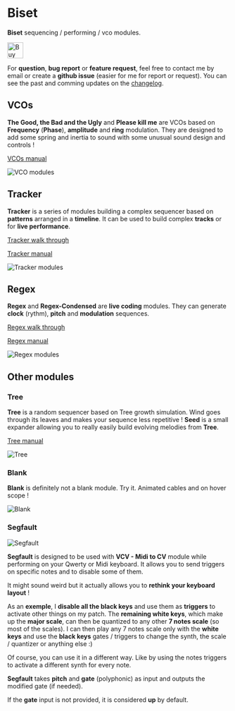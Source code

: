
# Biset

**Biset** sequencing / performing / vco modules.

<a href='https://ko-fi.com/N4N0TVI8X' target='_blank'><img height='36' style='border:0px;height:36px;' src='https://storage.ko-fi.com/cdn/kofi2.png?v=3' border='0' alt='Buy Me a Coffee at ko-fi.com' /></a>

For **question**, **bug report** or **feature request**, feel free to contact me
by email or create a **github issue** (easier for me for report or request).
You can see the past and comming updates on the [changelog](./CHANGELOG.md).

## VCOs

**The Good, the Bad and the Ugly** and **Please kill me** are VCOs based on
**Frequency** (**Phase**), **amplitude** and **ring** modulation.
They are designed to add some spring and inertia to sound with some unusual
sound design and controls !

[VCOs manual](./doc/Manual-VCOs.pdf)

![VCO modules](./doc/Biset-VCOs.png)

## Tracker

**Tracker** is a series of modules building a complex sequencer based on
**patterns** arranged in a **timeline**.
It can be used to build complex **tracks** or for **live performance**.

[Tracker walk through](https://www.youtube.com/watch?v=dUq9HsWwDsw)

[Tracker manual](./doc/Manual-Tracker.pdf)

![Tracker modules](./doc/Biset-Tracker.png)

## Regex

**Regex** and **Regex-Condensed** are **live coding** modules. They can generate
**clock** (rythm), **pitch** and **modulation** sequences.

[Regex walk through](https://www.youtube.com/watch?v=hXMN2y9V8K0)

[Regex manual](./doc/Manual-Regex.pdf)

![Regex modules](./doc/Biset-Regex.png)

## Other modules

### Tree

**Tree** is a random sequencer based on Tree growth simulation.
Wind goes through its leaves and makes your sequence less repetitive !
**Seed** is a small expander allowing you to really easily build evolving
melodies from **Tree**.

[Tree manual](./doc/Manual-Tree.pdf)

![Tree](./doc/Biset-Tree.png)

### Blank

**Blank** is definitely not a blank module. Try it.
Animated cables and on hover scope !

![Blank](./doc/Biset-Blank.png)

### Segfault

![Segfault](./doc/Biset-Segfault.png)

**Segfault** is designed to be used with **VCV - Midi to CV** module while
performing on your Qwerty or Midi keyboard.
It allows you to send triggers on specific notes and to disable some of them.

It might sound weird but it actually allows you to **rethink your keyboard
layout** !

As an **exemple**, I **disable all the black keys** and use them as **triggers**
to activate other things on my patch.
The **remaining white keys**, which make up the **major scale**, can then be
quantized to any other **7 notes scale** (so most of the scales).
I can then play any 7 notes scale only with the **white keys** and use the
**black keys** gates / triggers to change the synth, the scale / quantizer or
anything else :)

Of course, you can use it in a different way. Like by using the notes triggers
to activate a different synth for every note.

**Segfault** takes **pitch** and **gate** (polyphonic) as input and outputs the
modified gate (if needed).

If the **gate** input is not provided, it is considered **up** by default.

